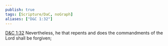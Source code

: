 ```yaml
---
publish: true
tags: [Scripture/DaC, noGraph]
aliases: ["D&C 1:32"]
---
```

[D&C 1:32](https://churchofjesuschrist.org/study/scriptures/dc-testament/dc/1?lang=eng&id=p32#p32) Nevertheless, he that repents and does the commandments of the Lord shall be forgiven;
